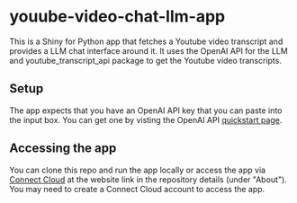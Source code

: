 # youube-video-chat-llm-app

This is a Shiny for Python app that fetches a Youtube video transcript and provides a LLM chat interface around it. It uses the OpenAI API for the LLM and youtube_transcript_api package to get the Youtube video transcripts.

## Setup

The app expects that you have an OpenAI API key that you can paste into the input box. You can get one by visting the OpenAI API [quickstart page](https://platform.openai.com/docs/quickstart/).

## Accessing the app

You can clone this repo and run the app locally or access the app via [Connect Cloud](https://connect.posit.cloud/) at the website link in the repository details (under "About"). You may need to create a Connect Cloud account to access the app.